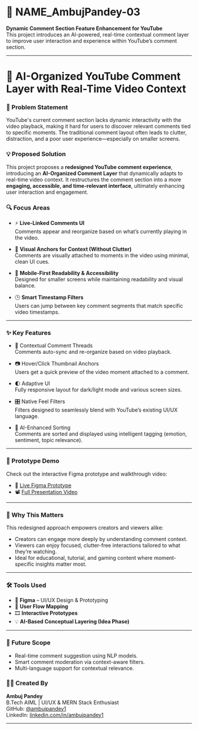 # 🚀 NAME_AmbujPandey-03

**Dynamic Comment Section Feature Enhancement for YouTube**  
This project introduces an AI-powered, real-time contextual comment layer to improve user interaction and experience within YouTube’s comment section.

---
# 📌 AI-Organized YouTube Comment Layer with Real-Time Video Context

### 🎯 Problem Statement

YouTube's current comment section lacks dynamic interactivity with the video playback, making it hard for users to discover relevant comments tied to specific moments. The traditional comment layout often leads to clutter, distraction, and a poor user experience—especially on smaller screens.

### 💡 Proposed Solution

This project proposes a **redesigned YouTube comment experience**, introducing an **AI-Organized Comment Layer** that dynamically adapts to real-time video context. It restructures the comment section into a more **engaging, accessible, and time-relevant interface**, ultimately enhancing user interaction and engagement.

### 🔍 Focus Areas

- ⚡ **Live-Linked Comments UI**  
  Comments appear and reorganize based on what’s currently playing in the video.

- 📌 **Visual Anchors for Context (Without Clutter)**  
  Comments are visually attached to moments in the video using minimal, clean UI cues.

- 📱 **Mobile-First Readability & Accessibility**  
  Designed for smaller screens while maintaining readability and visual balance.

- 🕒 **Smart Timestamp Filters**  
  Users can jump between key comment segments that match specific video timestamps.

---

### ✨ Key Features

- 🔗 Contextual Comment Threads  
  Comments auto-sync and re-organize based on video playback.

- 📷 Hover/Click Thumbnail Anchors  
  Users get a quick preview of the video moment attached to a comment.

- 🌓 Adaptive UI  
  Fully responsive layout for dark/light mode and various screen sizes.

- 🎛️ Native Feel Filters  
  Filters designed to seamlessly blend with YouTube’s existing UI/UX language.

- 🤖 AI-Enhanced Sorting  
  Comments are sorted and displayed using intelligent tagging (emotion, sentiment, topic relevance).

---

### 🎥 Prototype Demo

Check out the interactive Figma prototype and walkthrough video:

- 🔗 [Live Figma Prototype](https://www.figma.com/proto/WWvezNieeCikMCbWi9mkpJ/YouTube?node-id=5-3&p=f&t=OTHgNv697F6msTCn-1&scaling=scale-down&content-scaling=fixed&page-id=0%3A1&starting-point-node-id=5%3A3)  
- 📽️ [Full Presentation Video](https://drive.google.com/file/d/1BFO2RFccLNEITNTMfr1neduTTKnOgkol/view?usp=drive_link)

---

### 🧠 Why This Matters

This redesigned approach empowers creators and viewers alike:

- Creators can engage more deeply by understanding comment context.
- Viewers can enjoy focused, clutter-free interactions tailored to what they’re watching.
- Ideal for educational, tutorial, and gaming content where moment-specific insights matter most.

---

### 🛠️ Tools Used

- 🎨 **Figma** – UI/UX Design & Prototyping
- 📌 **User Flow Mapping**
- 🎞️ **Interactive Prototypes**
- 💡 **AI-Based Conceptual Layering (Idea Phase)**

---

### 🚀 Future Scope

- Real-time comment suggestion using NLP models.
- Smart comment moderation via context-aware filters.
- Multi-language support for contextual relevance.


### 🧑‍💻 Created By

**Ambuj Pandey**  
B.Tech AIML | UI/UX & MERN Stack Enthusiast  
GitHub: [@ambujpandey1](#)  
LinkedIn: [linkedin.com/in/ambujpandey1](#) 

---

